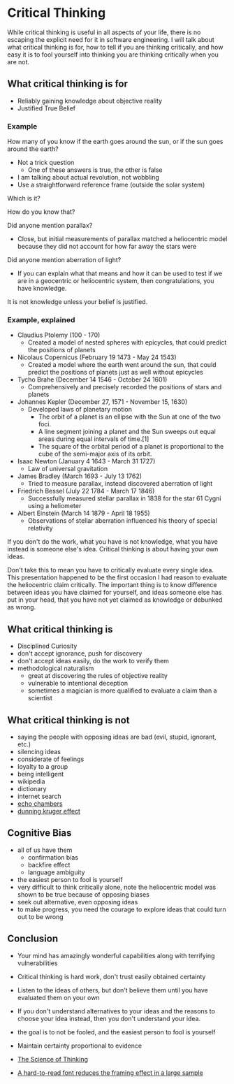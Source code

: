 # Critical Thinking

While critical thinking is useful in all aspects of your life, there is no escaping the explicit need for it in software engineering.
I will talk about what critical thinking is for, how to tell if you are thinking critically, and how easy it is to fool yourself into thinking you are thinking critically when you are not. 

## What critical thinking is for
- Reliably gaining knowledge about objective reality
- Justified True Belief

### Example
How many of you know if the earth goes around the sun, or if the sun goes around the earth?
- Not a trick question
    - One of these answers is true, the other is false
- I am talking about actual revolution, not wobbling
- Use a straightforward reference frame (outside the solar system)

Which is it?

How do you know that?

Did anyone mention parallax?
- Close, but initial measurements of parallax matched a heliocentric model because they did not account for how far away the stars were

Did anyone mention aberration of light?
- If you can explain what that means and how it can be used to test if we are in a geocentric or heliocentric system, then congratulations, you have knowledge.

It is not knowledge unless your belief is justified.

### Example, explained
- Claudius Ptolemy (100 - 170)
    - Created a model of nested spheres with epicycles, that could predict the positions of planets
- Nicolaus Copernicus (February 19 1473 - May 24 1543)
    - Created a model where the earth went around the sun, that could predict the positions of planets just as well without epicycles
- Tycho Brahe (December 14 1546 - October 24 1601)
    - Comprehensively and precisely recorded the positions of stars and planets
- Johannes Kepler (December 27, 1571 - November 15, 1630)
    - Developed laws of planetary motion
        - The orbit of a planet is an ellipse with the Sun at one of the two foci.
        - A line segment joining a planet and the Sun sweeps out equal areas during equal intervals of time.[1]
        - The square of the orbital period of a planet is proportional to the cube of the semi-major axis of its orbit.
- Isaac Newton (January 4 1643 - March 31 1727)
    - Law of universal gravitation
- James Bradley (March 1693 - July 13 1762)
    - Tried to measure parallax, instead discovered aberration of light
- Friedrich Bessel (July 22 1784 - March 17 1846)    
    - Successfully measured stellar parallax in 1838 for the star 61 Cygni using a heliometer
- Albert Einstein (March 14 1879 - April 18 1955)
    - Observations of stellar aberration influenced his theory of special relativity

If you don't do the work, what you have is not knowledge, what you have instead is someone else's idea.
Critical thinking is about having your own ideas.

Don't take this to mean you have to critically evaluate every single idea.
This presentation happened to be the first occasion I had reason to evaluate the heliocentric claim critically.
The important thing is to know difference between ideas you have claimed for yourself, and ideas someone else has put in your head, that you have not yet claimed as knowledge or debunked as wrong.  

## What critical thinking is
- Disciplined Curiosity
- don't accept ignorance, push for discovery
- don't accept ideas easily, do the work to verify them
- methodological naturalism
    - great at discovering the rules of objective reality
    - vulnerable to intentional deception
    - sometimes a magician is more qualified to evaluate a claim than a scientist

## What critical thinking is not

- saying the people with opposing ideas are bad (evil, stupid, ignorant, etc.)
- silencing ideas
- considerate of feelings
- loyalty to a group
- being intelligent
- wikipedia
- dictionary
- internet search
- [echo chambers](echo-chambers.jpg)
- [dunning kruger effect](dunning-kruger-effect.jpg)

## Cognitive Bias
- all of us have them
    - confirmation bias
    - backfire effect
    - language ambiguity
- the easiest person to fool is yourself
- very difficult to think critically alone, note the heliocentric model was shown to be true because of opposing biases
- seek out alternative, even opposing ideas
- to make progress, you need the courage to explore ideas that could turn out to be wrong

## Conclusion
- Your mind has amazingly wonderful capabilities along with terrifying vulnerabilities
- Critical thinking is hard work, don't trust easily obtained certainty
- Listen to the ideas of others, but don't believe them until you have evaluated them on your own
- If you don't understand alternatives to your ideas and the reasons to choose your idea instead, then you don't understand your idea. 
- the goal is to not be fooled, and the easiest person to fool is yourself
- Maintain certainty proportional to evidence


- [The Science of Thinking](https://www.youtube.com/watch?v=UBVV8pch1dM)
- [A hard-to-read font reduces the framing effect in a large sample](https://link.springer.com/article/10.3758/s13423-017-1395-4)

